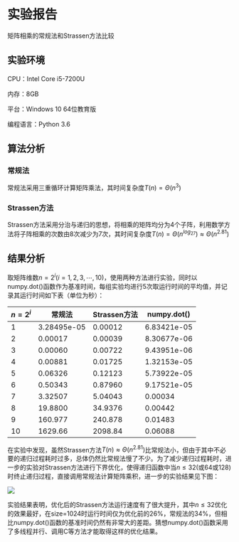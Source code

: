# 实验报告

矩阵相乘的常规法和Strassen方法比较

## 实验环境

CPU：Intel Core i5-7200U

内存：8GB

平台：Windows 10 64位教育版

编程语言：Python 3.6

## 算法分析

### 常规法

常规法采用三重循环计算矩阵乘法，其时间复杂度$T(n)=\Theta(n^3)​$

### Strassen方法

Strassen方法采用分治与递归的思想，将相乘的矩阵均分为4个子阵，利用数学方法将子阵相乘的次数由8次减少为7次，其时间复杂度$T(n)=\Theta(n^{log_27})\approx\Theta(n^{2.81})$

## 结果分析

取矩阵维数$n=2^i(i=1,2,3,\cdots,10)​$，使用两种方法进行实验，同时以numpy.dot()函数作为基准时间，每组实验均进行5次取运行时间的平均值，并记录其运行时间如下表（单位为秒）：

| $n=2^i$ | 常规法      | Strassen方法 | numpy.dot() |
| ------- | ----------- | ------------ | ----------- |
| 1       | 3.28495e-05 | 0.00012      | 6.83421e-05 |
| 2       | 0.00017     | 0.00039      | 8.30677e-06 |
| 3       | 0.00060     | 0.00722      | 9.43951e-06 |
| 4       | 0.00881     | 0.01725      | 1.32153e-05 |
| 5       | 0.06326     | 0.12123      | 5.73922e-05 |
| 6       | 0.50343     | 0.87960      | 9.17521e-05 |
| 7       | 3.32507     | 5.04043      | 0.00034     |
| 8       | 19.8800     | 34.9376      | 0.00442     |
| 9       | 160.977     | 240.878      | 0.01483     |
| 10      | 1629.66     | 2098.84      | 0.06088     |

在实验中发现，虽然Strassen方法$T(n)\approx\Theta(n^{2.81})​$比常规法小，但由于其中不必要的递归过程耗时过多，总体仍然比常规法慢了不少。为了减少递归过程耗时，进一步的实验对Strassen方法进行下界优化，使得递归函数中当$n\le32​$(或64或128)时终止递归过程，直接调用常规法计算矩阵乘积，进一步的实验结果见下图：

![](C:\Projects\Homeworks\Algorithms\HW2\2\Figure_1.png)

实验结果表明，优化后的Strassen方法运行速度有了很大提升，其中$n\le32$优化的效果最好，在size=1024时运行时间仅为优化前的26%，常规法的34%，但相比numpy.dot()函数的基准时间仍然有非常大的差距。猜想numpy.dot()函数采用了多线程并行、调用C等方法才能取得这样的优化结果。